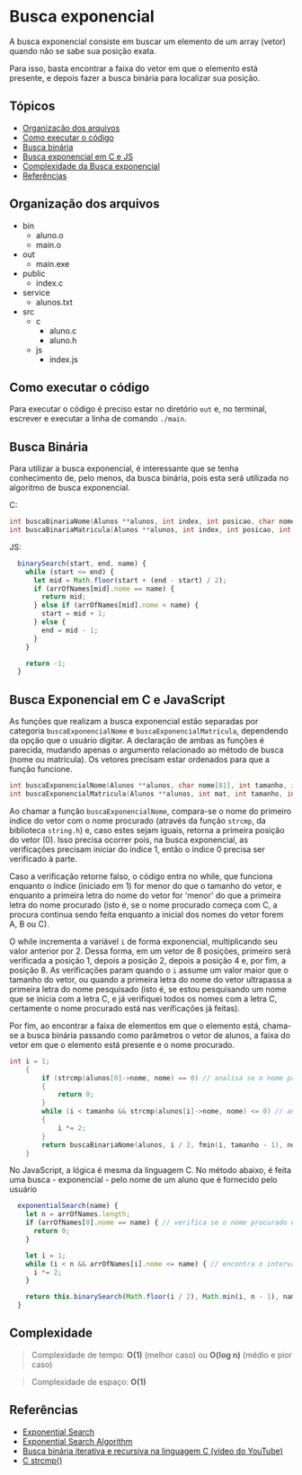 # Busca exponencial

A busca exponencial consiste em buscar um elemento de um array (vetor) quando não se sabe sua posição exata.

Para isso, basta encontrar a faixa do vetor em que o elemento está presente, e depois fazer a busca binária para localizar sua posição.

## Tópicos

- [Organização dos arquivos](#organização-dos-arquivos)
- [Como executar o código](#como-executar-o-código)
- [Busca binária](#busca-binária)
- [Busca exponencial em C e JS](#busca-exponencial-em-c-e-javascript)
- [Complexidade da Busca exponencial](#complexidade)
- [Referências](#referências)

## Organização dos arquivos

- bin
  - aluno.o
  - main.o
- out
  - main.exe
- public
  - index.c
- service
  - alunos.txt
- src
  - c
    - aluno.c
    - aluno.h
  - js
    - index.js

## Como executar o código

Para executar o código é preciso estar no diretório `out` e, no terminal, escrever e executar a linha de comando `./main`.

## Busca Binária

Para utilizar a busca exponencial, é interessante que se tenha conhecimento de, pelo menos, da busca binária, pois esta será utilizada no algoritmo de busca exponencial.

C:

```c
int buscaBinariaNome(Alunos **alunos, int index, int posicao, char nome[81]);
int buscaBinariaMatricula(Alunos **alunos, int index, int posicao, int mat);
```

JS:

```js
  binarySearch(start, end, name) {
    while (start <= end) {
      let mid = Math.floor(start + (end - start) / 2);
      if (arrOfNames[mid].nome == name) {
        return mid;
      } else if (arrOfNames[mid].nome < name) {
        start = mid + 1;
      } else {
        end = mid - 1;
      }
    }

    return -1;
  }
```

## Busca Exponencial em C e JavaScript

As funções que realizam a busca exponencial estão separadas por categoria `buscaExponencialNome` e `buscaExponencialMatricula`, dependendo da opção que o usuário digitar. A declaração de ambas as funções é parecida, mudando apenas o argumento relacionado ao método de busca (nome ou matrícula). Os vetores precisam estar ordenados para que a função funcione.

```c
int buscaExponencialNome(Alunos **alunos, char nome[81], int tamanho, int opcao);
int buscaExponencialMatricula(Alunos **alunos, int mat, int tamanho, int opcao);
```

Ao chamar a função `buscaExponencialNome`, compara-se o nome do primeiro índice do vetor com o nome procurado (através da função `strcmp`, da biblioteca `string.h`) e, caso estes sejam iguais, retorna a primeira posição do vetor (0). Isso precisa ocorrer pois, na busca exponencial, as verificações precisam iniciar do índice 1, então o índice 0 precisa ser verificado à parte.

Caso a verificação retorne falso, o código entra no while, que funciona enquanto o índice (iniciado em 1) for menor do que o tamanho do vetor, e enquanto a primeira letra do nome do vetor for 'menor' do que a primeira letra do nome procurado (isto é, se o nome procurado começa com C, a procura continua sendo feita enquanto a inicial dos nomes do vetor forem A, B ou C).

O while incrementa a variável `i` de forma exponencial, multiplicando seu valor anterior por 2. Dessa forma, em um vetor de 8 posições, primeiro será verificada a posição 1, depois a posição 2, depois a posição 4 e, por fim, a posição 8. As verificações param quando o `i` assume um valor maior que o tamanho do vetor, ou quando a primeira letra do nome do vetor ultrapassa a primeira letra do nome pesquisado (isto é, se estou pesquisando um nome que se inicia com a letra C, e já verifiquei todos os nomes com a letra C, certamente o nome procurado está nas verificações já feitas).

Por fim, ao encontrar a faixa de elementos em que o elemento está, chama-se a busca binária passando como parâmetros o vetor de alunos, a faixa do vetor em que o elemento está presente e o nome procurado.

```c
int i = 1;
    {
        if (strcmp(alunos[0]->nome, nome) == 0) // analisa se o nome procurado está no primeiro índice do vetor
        {
            return 0;
        }
        while (i < tamanho && strcmp(alunos[i]->nome, nome) <= 0) // analisa a faixa em que o nome está presente
        {
            i *= 2;
        }
        return buscaBinariaNome(alunos, i / 2, fmin(i, tamanho - 1), nome); // chama a busca binária para encontrar o nome
    }
```

No JavaScript, a lógica é mesma da linguagem C. No método abaixo, é feita uma busca - exponencial - pelo nome de um aluno que é fornecido pelo usuário

```js
  exponentialSearch(name) {
    let n = arrOfNames.length;
    if (arrOfNames[0].nome == name) { // verifica se o nome procurado está no index 0 do array
      return 0;
    }

    let i = 1;
    while (i < n && arrOfNames[i].nome <= name) { // encontra o intervalo que em que o nome está presente
      i *= 2;
    }

    return this.binarySearch(Math.floor(i / 2), Math.min(i, n - 1), name); // chama a busca binária para encontrar o nome
  }
```

## Complexidade

> Complexidade de tempo: **O(1)** (melhor caso) ou **O(log n)** (médio e pior caso)

> Complexidade de espaço: **O(1)**

## Referências
- [Exponential Search](https://mycareerwise.com/programming/category/searching/exponential-search)
- [Exponential Search Algorithm](https://iq.opengenus.org/fuzzy-search-algorithm/)
- [Busca binária iterativa e recursiva na linguagem C (vídeo do YouTube)](https://www.youtube.com/watch?v=CXUtxmwy1RU)
- [C strcmp()](https://www.programiz.com/c-programming/library-function/string.h/strcmp)
